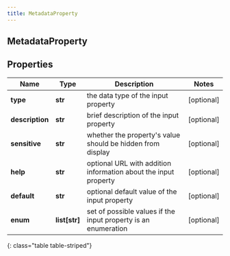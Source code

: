 ```yaml
---
title: MetadataProperty
---
```

## MetadataProperty

## Properties

|Name | Type | Description | Notes|
|------------ | ------------- | ------------- | -------------|
| **type** | **str** | the data type of the input property | [optional] |
| **description** | **str** | brief description of the input property | [optional] |
| **sensitive** | **str** | whether the property&#39;s value should be hidden from display | [optional] |
| **help** | **str** | optional URL with addition information about the input property | [optional] |
| **default** | **str** | optional default value of the input property | [optional] |
| **enum** | **list[str]** | set of possible values if the input property is an enumeration | [optional] |
{: class="table table-striped"}


